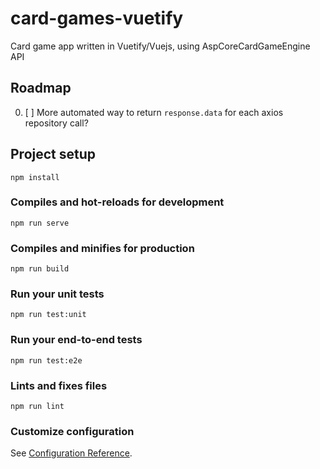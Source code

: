 # card-games-vuetify

Card game app written in Vuetify/Vuejs, using AspCoreCardGameEngine API

## Roadmap

0. [ ] More automated way to return `response.data` for each axios repository call?

## Project setup

```
npm install
```

### Compiles and hot-reloads for development

```
npm run serve
```

### Compiles and minifies for production

```
npm run build
```

### Run your unit tests

```
npm run test:unit
```

### Run your end-to-end tests

```
npm run test:e2e
```

### Lints and fixes files

```
npm run lint
```

### Customize configuration

See [Configuration Reference](https://cli.vuejs.org/config/).
